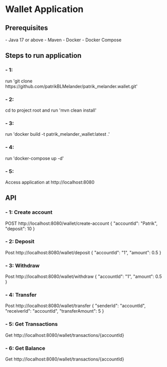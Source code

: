 # Wallet Application
<h2>Prerequisites</h2>
- Java 17 or above
- Maven
- Docker
- Docker Compose

<h2>Steps to run application</h2>
<h3>- 1:</h3>
run 'git clone https://github.com/patrikBLMelander/patrik_melander.wallet.git'

<h3>- 2:</h3>
cd to project root and run 'mvn clean install'

<h3>- 3:</h3>
run 'docker build -t patrik_melander_wallet:latest .'

<h3>- 4:</h3>
run 'docker-compose up -d'

<h3>- 5:</h3>
Access application at http://localhost:8080

<h2>API</h2>
<h3>- 1: Create account</h3>
POST http://localhost:8080/wallet/create-account
{
  "accountId": "Patrik",
  "deposit": 10
}
<h3>- 2: Deposit</h3>
Post http://localhost:8080/wallet/deposit
{
  "accountId": "1",
  "amount": 0.5
}
<h3>- 3: Withdraw</h3>
Post http://localhost:8080/wallet/withdraw
{
  "accountId": "1",
  "amount": 0.5
}
<h3>- 4: Transfer</h3>
Post http://localhost:8080/wallet/transfer
{
  "senderId": "accountId",
  "receiverId": "accountId",
  "transferAmount": 5
}
<h3>- 5: Get Transactions</h3>
Get http://localhost:8080/wallet/transactions/{accountId}
<h3>- 6: Get Balance</h3>
Get http://localhost:8080/wallet/transactions/{accountId}
